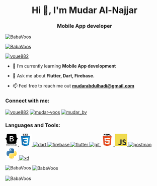 <h1 align="center">Hi 👋, I'm Mudar Al-Najjar</h1>
<h3 align="center">Mobile App developer</h3>

<p align="left"> <img src="https://komarev.com/ghpvc/?username=BabaVoos&label=Profile%20views&color=0e75b6&style=flat" alt="BabaVoos" /> </p>

<p align="left"> <a href="https://github.com/ryo-ma/github-profile-trophy"><img src="https://github-profile-trophy.vercel.app/?username=babavoos" alt="BabaVoos" /></a> </p>

<p align="left"> <a href="https://twitter.com/voue882" target="blank"><img src="https://img.shields.io/twitter/follow/voue882?logo=twitter&style=for-the-badge" alt="voue882" /></a> </p>

- 🌱 I’m currently learning **Mobile App development**

- 💬 Ask me about **Flutter, Dart, Firebase.**

- 📫 Feel free to reach me out **mudarabdulhadi@gmail.com**

<h3 align="left">Connect with me:</h3>
<p align="left">
<a href="https://twitter.com/voue882" target="blank"><img align="center" src="https://raw.githubusercontent.com/rahuldkjain/github-profile-readme-generator/master/src/images/icons/Social/twitter.svg" alt="voue882" height="30" width="40" /></a>
<a href="https://linkedin.com/in/mudar-voos" target="blank"><img align="center" src="https://raw.githubusercontent.com/rahuldkjain/github-profile-readme-generator/master/src/images/icons/Social/linked-in-alt.svg" alt="mudar-voos" height="30" width="40" /></a>
<a href="https://instagram.com/mudar_bv" target="blank"><img align="center" src="https://raw.githubusercontent.com/rahuldkjain/github-profile-readme-generator/master/src/images/icons/Social/instagram.svg" alt="mudar_bv" height="30" width="40" /></a>
</p>

<h3 align="left">Languages and Tools:</h3>
<p align="left"> <a href="https://getbootstrap.com" target="_blank" rel="noreferrer"> <img src="https://raw.githubusercontent.com/devicons/devicon/master/icons/bootstrap/bootstrap-plain-wordmark.svg" alt="bootstrap" width="40" height="40"/> </a> <a href="https://www.w3schools.com/css/" target="_blank" rel="noreferrer"> <img src="https://raw.githubusercontent.com/devicons/devicon/master/icons/css3/css3-original-wordmark.svg" alt="css3" width="40" height="40"/> </a> <a href="https://dart.dev" target="_blank" rel="noreferrer"> <img src="https://www.vectorlogo.zone/logos/dartlang/dartlang-icon.svg" alt="dart" width="40" height="40"/> </a> <a href="https://firebase.google.com/" target="_blank" rel="noreferrer"> <img src="https://www.vectorlogo.zone/logos/firebase/firebase-icon.svg" alt="firebase" width="40" height="40"/> </a> <a href="https://flutter.dev" target="_blank" rel="noreferrer"> <img src="https://www.vectorlogo.zone/logos/flutterio/flutterio-icon.svg" alt="flutter" width="40" height="40"/> </a> <a href="https://git-scm.com/" target="_blank" rel="noreferrer"> <img src="https://www.vectorlogo.zone/logos/git-scm/git-scm-icon.svg" alt="git" width="40" height="40"/> </a> <a href="https://www.w3.org/html/" target="_blank" rel="noreferrer"> <img src="https://raw.githubusercontent.com/devicons/devicon/master/icons/html5/html5-original-wordmark.svg" alt="html5" width="40" height="40"/> </a> <a href="https://developer.mozilla.org/en-US/docs/Web/JavaScript" target="_blank" rel="noreferrer"> <img src="https://raw.githubusercontent.com/devicons/devicon/master/icons/javascript/javascript-original.svg" alt="javascript" width="40" height="40"/> </a> <a href="https://postman.com" target="_blank" rel="noreferrer"> <img src="https://www.vectorlogo.zone/logos/getpostman/getpostman-icon.svg" alt="postman" width="40" height="40"/> </a> <a href="https://www.python.org" target="_blank" rel="noreferrer"> <img src="https://raw.githubusercontent.com/devicons/devicon/master/icons/python/python-original.svg" alt="python" width="40" height="40"/> </a> <a href="https://www.adobe.com/products/xd.html" target="_blank" rel="noreferrer"> <img src="https://cdn.worldvectorlogo.com/logos/adobe-xd.svg" alt="xd" width="40" height="40"/> </a> </p>

<p><img align="left" src="https://github-readme-stats.vercel.app/api/top-langs?username=BabaVoos&show_icons=true&locale=en&layout=compact" alt="BabaVoos" /></p>

<p>&nbsp;<img align="center" src="https://github-readme-stats.vercel.app/api?username=BabaVoos&show_icons=true&locale=en" alt="BabaVoos" /></p>

<p><img align="center" src="https://github-readme-streak-stats.herokuapp.com/?user=BabaVoos&" alt="BabaVoos" /></p>
